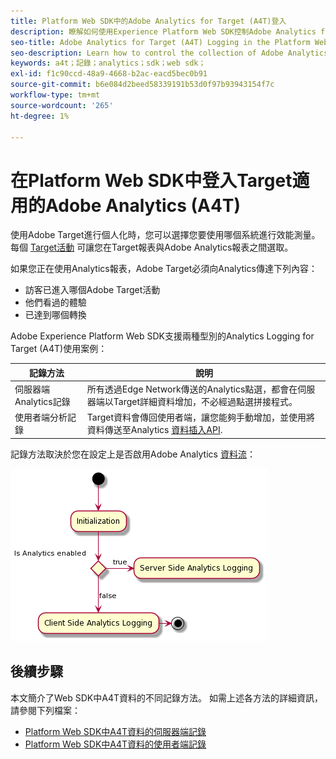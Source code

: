 ```yaml
---
title: Platform Web SDK中的Adobe Analytics for Target (A4T)登入
description: 瞭解如何使用Experience Platform Web SDK控制Adobe Analytics for Target (A4T)資料的收集。
seo-title: Adobe Analytics for Target (A4T) Logging in the Platform Web SDK
seo-description: Learn how to control the collection of Adobe Analytics for Target (A4T) data using the Experience Platform Web SDK.
keywords: a4t；記錄；analytics；sdk；web sdk；
exl-id: f1c90ccd-48a9-4668-b2ac-eacd5bec0b91
source-git-commit: b6e084d2beed58339191b53d0f97b93943154f7c
workflow-type: tm+mt
source-wordcount: '265'
ht-degree: 1%

---
```


# 在Platform Web SDK中登入Target適用的Adobe Analytics (A4T)

使用Adobe Target進行個人化時，您可以選擇您要使用哪個系統進行效能測量。 每個 [Target活動](https://experienceleague.adobe.com/docs/target/using/activities/target-activities-guide.html) 可讓您在Target報表與Adobe Analytics報表之間選取。

如果您正在使用Analytics報表，Adobe Target必須向Analytics傳達下列內容：

* 訪客已進入哪個Adobe Target活動
* 他們看過的體驗
* 已達到哪個轉換

Adobe Experience Platform Web SDK支援兩種型別的Analytics Logging for Target (A4T)使用案例：

| 記錄方法 | 說明 |
| --- | --- |
| 伺服器端Analytics記錄 | 所有透過Edge Network傳送的Analytics點選，都會在伺服器端以Target詳細資料增加，不必經過點選拼接程式。 |
| 使用者端分析記錄 | Target資料會傳回使用者端，讓您能夠手動增加，並使用將資料傳送至Analytics [資料插入API](https://experienceleague.adobe.com/docs/analytics/import/c-data-insertion-api.html). |

記錄方法取決於您在設定上是否啟用Adobe Analytics [資料流](../../../../datastreams/overview.md)：

![記錄方法決定流程](../assets/analytics-logging.png)

## 後續步驟

本文簡介了Web SDK中A4T資料的不同記錄方法。 如需上述各方法的詳細資訊，請參閱下列檔案：

* [Platform Web SDK中A4T資料的伺服器端記錄](./server-side.md)
* [Platform Web SDK中A4T資料的使用者端記錄](./client-side.md)
